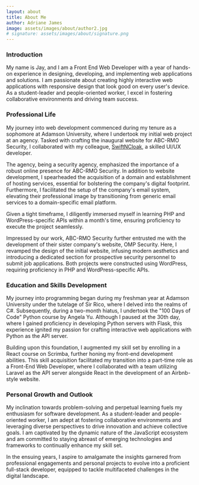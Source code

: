 ```yaml
---
layout: about
title: About Me
author: Adriane James
image: assets/images/about/author2.jpg
# signature: assets/images/about/signature.png
---
```


### Introduction

My name is Jay, and I am a Front End Web Developer with a year of hands-on experience in designing, developing, and implementing web applications and solutions. I am passionate about creating highly interactive web applications with responsive design that look good on every user's device. As a student-leader and people-oriented worker, I excel in fostering collaborative environments and driving team success.

### Professional Life

My journey into web development commenced during my tenure as a sophomore at Adamson University, where I undertook my initial web project at an agency. Tasked with crafting the inaugural website for ABC-RMO Security, I collaborated with my colleague, [SwiftNCloak](https://github.com/SwiftNCloak), a skilled UI/UX developer.

The agency, being a security agency, emphasized the importance of a robust online presence for ABC-RMO Security. In addition to website development, I spearheaded the acquisition of a domain and establishment of hosting services, essential for bolstering the company's digital footprint. Furthermore, I facilitated the setup of the company's email system, elevating their professional image by transitioning from generic email services to a domain-specific email platform.

Given a tight timeframe, I diligently immersed myself in learning PHP and WordPress-specific APIs within a month's time, ensuring proficiency to execute the project seamlessly.

Impressed by our work, ABC-RMO Security further entrusted me with the development of their sister company's website, OMP Security. Here, I revamped the design of the initial website, infusing modern aesthetics and introducing a dedicated section for prospective security personnel to submit job applications. Both projects were constructed using WordPress, requiring proficiency in PHP and WordPress-specific APIs.

### Education and Skills Development

My journey into programming began during my freshman year at Adamson University under the tutelage of Sir Rico, where I delved into the realms of C#. Subsequently, during a two-month hiatus, I undertook the "100 Days of Code" Python course by Angela Yu. Although I paused at the 30th day, where I gained proficiency in developing Python servers with Flask, this experience ignited my passion for crafting interactive web applications with Python as the API server.

Building upon this foundation, I augmented my skill set by enrolling in a React course on Scrimba, further honing my front-end development abilities. This skill acquisition facilitated my transition into a part-time role as a Front-End Web Developer, where I collaborated with a team utilizing Laravel as the API server alongside React in the development of an Airbnb-style website. 

### Personal Growth and Outlook

My inclination towards problem-solving and perpetual learning fuels my enthusiasm for software development. As a student-leader and people-oriented worker, I am adept at fostering collaborative environments and leveraging diverse perspectives to drive innovation and achieve collective goals. I am captivated by the dynamic nature of the JavaScript ecosystem and am committed to staying abreast of emerging technologies and frameworks to continually enhance my skill set.

In the ensuing years, I aspire to amalgamate the insights garnered from professional engagements and personal projects to evolve into a proficient full-stack developer, equipped to tackle multifaceted challenges in the digital landscape.
